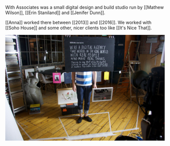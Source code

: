 With Associates was a small digital design and build studio run by [[Mathew Wilson]], [[Erin Staniland]] and [[Jenifer Dunn]].

[[Anna]] worked there between [[2013]] and [[2016]]. We worked with [[Soho House]] and some other, nicer clients too like [[It's Nice That]].

<img src="/assets/withassociates.jpg"/>